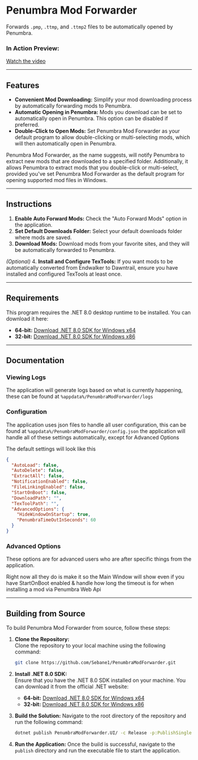 # Penumbra Mod Forwarder

Forwards `.pmp`, `.ttmp`, and `.ttmp2` files to be automatically opened by Penumbra.

### In Action Preview:
[Watch the video](https://youtu.be/_kv6DzqoyX4)

---

## Features

- **Convenient Mod Downloading:** Simplify your mod downloading process by automatically forwarding mods to Penumbra.
- **Automatic Opening in Penumbra:** Mods you download can be set to automatically open in Penumbra. This option can be disabled if preferred.
- **Double-Click to Open Mods:** Set Penumbra Mod Forwarder as your default program to allow double-clicking or multi-selecting mods, which will then automatically open in Penumbra.

Penumbra Mod Forwarder, as the name suggests, will notify Penumbra to extract new mods that are downloaded to a specified folder. Additionally, it allows Penumbra to extract mods that you double-click or multi-select, provided you've set Penumbra Mod Forwarder as the default program for opening supported mod files in Windows.

---

## Instructions

1. **Enable Auto Forward Mods:** Check the "Auto Forward Mods" option in the application.
2. **Set Default Downloads Folder:** Select your default downloads folder where mods are saved.
3. **Download Mods:** Download mods from your favorite sites, and they will be automatically forwarded to Penumbra.

*(Optional)*
4. **Install and Configure TexTools:** If you want mods to be automatically converted from Endwalker to Dawntrail, ensure you have installed and configured TexTools at least once.

---

## Requirements

This program requires the .NET 8.0 desktop runtime to be installed. You can download it here:

- **64-bit:** [Download .NET 8.0 SDK for Windows x64](https://dotnet.microsoft.com/en-us/download/dotnet/thank-you/sdk-8.0.401-windows-x64-installer)
- **32-bit:** [Download .NET 8.0 SDK for Windows x86](https://dotnet.microsoft.com/en-us/download/dotnet/thank-you/sdk-8.0.401-windows-x86-installer)

---

## Documentation

### Viewing Logs
The application will generate logs based on what is currently happening, these can be found at `%appdata%/PenumbraModForwarder/logs`

### Configuration
The application uses json files to handle all user configuration, this can be found at `%appdata%/PenumbraModForwarder/config.json` the application will handle all of these settings automatically, except for Advanced Options

The default settings will look like this
```json
{
  "AutoLoad": false,
  "AutoDelete": false,
  "ExtractAll": false,
  "NotificationEnabled": false,
  "FileLinkingEnabled": false,
  "StartOnBoot": false,
  "DownloadPath": "",
  "TexToolPath": "",
  "AdvancedOptions": {
    "HideWindowOnStartup": true,
    "PenumbraTimeOutInSeconds": 60
  }
}
``` 

### Advanced Options
These options are for advanced users who are after specific things from the application.

Right now all they do is make it so the Main Window will show even if you have StartOnBoot enabled & handle how long the timeout is for when installing a mod via Penumbra Web Api

---

## Building from Source

To build Penumbra Mod Forwarder from source, follow these steps:

1. **Clone the Repository:**  
   Clone the repository to your local machine using the following command:

   ```bash
   git clone https://github.com/Sebane1/PenumbraModForwarder.git
    ```

2. **Install .NET 8.0 SDK:**  
   Ensure that you have the .NET 8.0 SDK installed on your machine. You can download it from the official .NET website:
    - **64-bit:** [Download .NET 8.0 SDK for Windows x64](https://dotnet.microsoft.com/en-us/download/dotnet/thank-you/sdk-8.0.401-windows-x64-installer)
    - **32-bit:** [Download .NET 8.0 SDK for Windows x86](https://dotnet.microsoft.com/en-us/download/dotnet/thank-you/sdk-8.0.401-windows-x86-installer)

3. **Build the Solution:**
   Navigate to the root directory of the repository and run the following command:

    ```bash
    dotnet publish PenumbraModForwarder.UI/ -c Release -p:PublishSingleFile=true --self-contained false -r win-x64 -o ./publish -f net8.0-windows
    ```

4. **Run the Application:**
   Once the build is successful, navigate to the `publish` directory and run the executable file to start the application.

